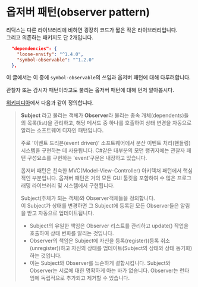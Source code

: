 # 옵저버 패턴(observer pattern)

리덕스는 다른 라이브러리에 비하면 굉장히 코드가 짧은 작은 라이브러리입니다.  
그리고 의존하는 패키지도 단 2개입니다.

```json
  "dependencies": {
    "loose-envify": "^1.4.0",
    "symbol-observable": "^1.2.0"
  },
```

이 글에서는 이 중에 `symbol-observable`의 쓰임과 옵저버 패턴에 대해 다루려합니다.

관찰자 또는 감시자 패턴이라고도 불리는 옵저버 패턴에 대해 먼저 알아봅시다.

[위키피디아](https://en.wikipedia.org/wiki/Observer_pattern)에서 다음과 같이 정의합니다.

> **Subject** 라고 불리는 객체가 **Observer**라 불리는 종속 개체(dependents)들의 목록(list)을 관리하고, 해당 메서드 중 하나를 호출하여 상태 변경을 자동으로 알리는 소프트웨어 디자인 패턴입니다.
>
> 주로 '이벤트 드리븐(event driven)' 소프트웨어에서 분산 이벤트 처리(핸들링) 시스템을 구현하는 데 사용됩니다. C#같은 대부분의 모던 랭귀지에는 관찰자 패턴 구성요소를 구현하는 'event'구문은 내장하고 있습니다.
>
> 옵저버 패턴은 친숙한 MVC(Model-View-Controller) 아키텍처 패턴에서 핵심적인 부분입니다. 옵저버 패턴은 거의 모든 GUI 툴킷을 포함하여 수 많은 프로그래밍 라이브러리 및 시스템에서 구현됩니다.
>
> Subject(주체가 되는 객체)와 Observer객체들을 정의합니다.  
> 이 Subject가 상태를 변경하면 그 Subject에 등록된 모든 Observer들은 알림을 받고 자동으로 업데이트됩니다.
>
> - Subject의 유일한 책임은 Observer 리스트를 관리하고 update() 작업을 호출하여 상태 변화를 알리는 것입니다.
> - Observer의 책임은 Subject에 자신을 등록(register)(등록 취소(unregister))하고 자신의 상태를 업데이트(Subject의 상태와 상태 동기화)하는 것입니다.
> - 이는 Subject와 Observer를 느슨하게 결합시킵니다. Subject와 Observer는 서로에 대한 명확하게 아는 바가 없습니다. Observer는 런타임에 독립적으로 추가되고 제거할 수 있습니다.
